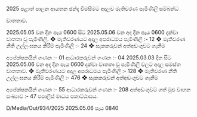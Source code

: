 2025 පළාත් පාලන ආයතන ඡන්ද විමසීමට අදාලව මැතිවරණ පැමිණිලි සම්බන්ධ

වාතතාව.

2025.05.05 වන දින පැය 0600 සිට 2025.05.06 වන අද දින පැය 0600 දක්වා වාතතා වූ පැමිණිලි. ❖ මැතිවරණයට අදාල අපරාධමය පැමිණිලි :- 12 ❖ මැතිවරණ නීති උල්ලංඝනය කිරීම් පැමිණිලි :- 24 ❖ සැකකරුවන් අත්අඩංගුවට ගැනීම

අපේක්ෂකයින් ගණන :- 01 ආධාරකරුවන් ගණන :- 04 2025.03.03 දින සිට 2025.05.06 වන අද දින පැය 0600 දක්වා වාතතා වූ පැමිණිලි වලට අදාල සමස්ත වාතතාව. ❖ මැතිවරණයට අදාල අපරාධමය පැමිණිලි :- 128 ❖ මැතිවරණ නීති උල්ලංඝනය කිරීම් පැමිණිලි :- 476 ❖ සැකකරුවන් අත්අඩංගුවට ගැනීම

අපේක්ෂකයින් ගණන :- 55 ආධාරකරුවන් ගණන :- 208 අත්අඩංගුවට ගත් මුළු වාහන සංඛ්‍යාව :- 47 පපාලිස් මාධය පකාට්ඨාසය.

D/Media/Out/934/2025 2025.05.06 පැය 0840